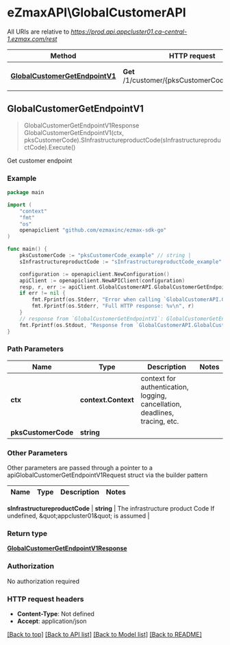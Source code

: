# eZmaxAPI\GlobalCustomerAPI

All URIs are relative to *https://prod.api.appcluster01.ca-central-1.ezmax.com/rest*

Method | HTTP request | Description
------------- | ------------- | -------------
[**GlobalCustomerGetEndpointV1**](GlobalCustomerAPI.md#GlobalCustomerGetEndpointV1) | **Get** /1/customer/{pksCustomerCode}/endpoint | Get customer endpoint



## GlobalCustomerGetEndpointV1

> GlobalCustomerGetEndpointV1Response GlobalCustomerGetEndpointV1(ctx, pksCustomerCode).SInfrastructureproductCode(sInfrastructureproductCode).Execute()

Get customer endpoint



### Example

```go
package main

import (
	"context"
	"fmt"
	"os"
	openapiclient "github.com/ezmaxinc/ezmax-sdk-go"
)

func main() {
	pksCustomerCode := "pksCustomerCode_example" // string | 
	sInfrastructureproductCode := "sInfrastructureproductCode_example" // string | The infrastructure product Code  If undefined, \"appcluster01\" is assumed (optional)

	configuration := openapiclient.NewConfiguration()
	apiClient := openapiclient.NewAPIClient(configuration)
	resp, r, err := apiClient.GlobalCustomerAPI.GlobalCustomerGetEndpointV1(context.Background(), pksCustomerCode).SInfrastructureproductCode(sInfrastructureproductCode).Execute()
	if err != nil {
		fmt.Fprintf(os.Stderr, "Error when calling `GlobalCustomerAPI.GlobalCustomerGetEndpointV1``: %v\n", err)
		fmt.Fprintf(os.Stderr, "Full HTTP response: %v\n", r)
	}
	// response from `GlobalCustomerGetEndpointV1`: GlobalCustomerGetEndpointV1Response
	fmt.Fprintf(os.Stdout, "Response from `GlobalCustomerAPI.GlobalCustomerGetEndpointV1`: %v\n", resp)
}
```

### Path Parameters


Name | Type | Description  | Notes
------------- | ------------- | ------------- | -------------
**ctx** | **context.Context** | context for authentication, logging, cancellation, deadlines, tracing, etc.
**pksCustomerCode** | **string** |  | 

### Other Parameters

Other parameters are passed through a pointer to a apiGlobalCustomerGetEndpointV1Request struct via the builder pattern


Name | Type | Description  | Notes
------------- | ------------- | ------------- | -------------

 **sInfrastructureproductCode** | **string** | The infrastructure product Code  If undefined, \&quot;appcluster01\&quot; is assumed | 

### Return type

[**GlobalCustomerGetEndpointV1Response**](GlobalCustomerGetEndpointV1Response.md)

### Authorization

No authorization required

### HTTP request headers

- **Content-Type**: Not defined
- **Accept**: application/json

[[Back to top]](#) [[Back to API list]](../README.md#documentation-for-api-endpoints)
[[Back to Model list]](../README.md#documentation-for-models)
[[Back to README]](../README.md)

